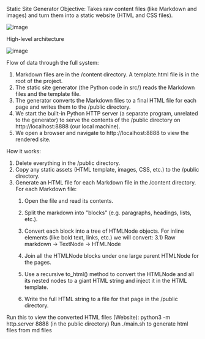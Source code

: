 Static Site Generator
Objective: Takes raw content files (like Markdown and images) and turn them into a static website (HTML and CSS files).

![image](https://github.com/user-attachments/assets/c67d8d9b-3347-48ae-a6da-872ae78e5bd6)


High-level architecture 

![image](https://github.com/user-attachments/assets/02799f3a-a28b-43af-93f9-fa0359006416)

Flow of data through the full system:

1) Markdown files are in the /content directory. A template.html file is in the root of the project.
2) The static site generator (the Python code in src/) reads the Markdown files and the template file.
3) The generator converts the Markdown files to a final HTML file for each page and writes them to the /public directory.
4) We start the built-in Python HTTP server (a separate program, unrelated to the generator) to serve the contents of the /public directory on http://localhost:8888 (our local machine).
5) We open a browser and navigate to http://localhost:8888 to view the rendered site.

How it works:

1) Delete everything in the /public directory.
2) Copy any static assets (HTML template, images, CSS, etc.) to the /public directory.
3) Generate an HTML file for each Markdown file in the /content directory. For each Markdown file:
   1) Open the file and read its contents.
   2) Split the markdown into "blocks" (e.g. paragraphs, headings, lists, etc.).
   3) Convert each block into a tree of HTMLNode objects. For inline elements (like bold text, links, etc.) we will convert:
      3.1) Raw markdown -> TextNode -> HTMLNode
      
   4) Join all the HTMLNode blocks under one large parent HTMLNode for the pages.
   5) Use a recursive to_html() method to convert the HTMLNode and all its nested nodes to a giant HTML string and inject it in the HTML template.
   6) Write the full HTML string to a file for that page in the /public directory.


Run this to view the converted HTML files (Website): python3 -m http.server 8888 (in the public directory)
Run ./main.sh to generate html files from md files
